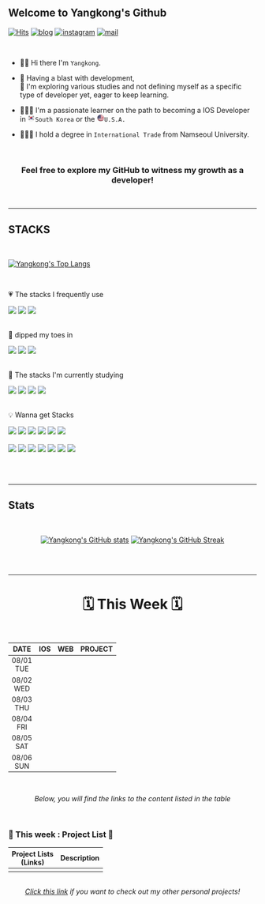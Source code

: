 ## Welcome to Yangkong's Github

[![Hits](https://hits.seeyoufarm.com/api/count/incr/badge.svg?url=https%3A%2F%2Fgithub.com%2FDEV-Yangkong%2Fhit-counter&count_bg=%23F7DF76&title_bg=%23AAAAA&icon=github.svg&icon_color=%23FFFFFF&title=hits&edge_flat=false)](https://hits.seeyoufarm.com)
[![blog](https://img.shields.io/badge/Yangkong's_Blog-ffd166?style=flat&logo=tistory&logoColor=white)](https://dev-yangkong.tistory.com/)
[![instagram](https://img.shields.io/badge/Yangkong's_instagram-06d6a0?style=flat&logo=Instagram&logoColor=white)](https://www.instagram.com/hi._.yangkong/)
[![mail](https://img.shields.io/badge/dev.yangkong@gmail.com-118ab2?style=flat&logo=Gmail&logoColor=white)](mailto:dev.yangkong@gmail.com)

<br/>

- 👋🏻 Hi there I'm `Yangkong`.

- 📖 Having a blast with development,<br/>
  💖 I'm exploring various studies and not defining myself as a specific type of developer yet, eager to keep learning.

- 👩🏻‍💻 I'm a passionate learner on the path to becoming a IOS Developer in <img src="./01_img/south-korea.png" width=15px height=15px>`South Korea` or the <img src="./01_img/USA.png" width=15px height=15px>`U.S.A.`

- 👩🏻‍🎓 I hold a degree in `International Trade` from Namseoul University.

<br/>
<div align=center>
<h3> Feel free to explore my GitHub to witness my growth as a developer!</h3>
</div>
<br/>

---

## STACKS

<br/>

[![Yangkong's Top Langs](https://github-readme-stats.vercel.app/api/top-langs/?username=DEV-Yangkong&layout=donut&theme=solarized-light)](https://github.com/anuraghazra/github-readme-stats)

<br/>

💗 The stacks I frequently use

<div>
  <img src="https://img.shields.io/badge/HTML5-E34F26?style=for-the-badge&logo=HTML5&logoColor=white"> 
  <img src="https://img.shields.io/badge/CSS3-1572B6?style=for-the-badge&logo=CSS3&logoColor=white">
  <img src="https://img.shields.io/badge/javascript-F7DF1E?style=for-the-badge&logo=javascript&logoColor=black">
</div>

<br/>

💛 dipped my toes in

<div>
    <img src="https://img.shields.io/badge/react.js-61DAFB?style=for-the-badge&logo=react&logoColor=black">
    <img src="https://img.shields.io/badge/python-3776AB?style=for-the-badge&logo=python&logoColor=white">
    <img src="https://img.shields.io/badge/bootstrap-7952B3?style=for-the-badge&logo=bootstrap&logoColor=white">
</div>

<br/>

📖 The stacks I'm currently studying

<div>
  <img src="https://img.shields.io/badge/ios-000000?style=for-the-badge&logo=ios&logoColor=white">
  <img src="https://img.shields.io/badge/swift-F05138?style=for-the-badge&logo=swift&logoColor=white">
  <img src="https://img.shields.io/badge/Typescript-3178C6?style=for-the-badge&logo=Typescript&logoColor=white">
  <img src="https://img.shields.io/badge/Node.js-339933?style=for-the-badge&logo=Node.js&logoColor=white">
</div>

<br/>

💡 Wanna get Stacks

<div>
  <img src="https://img.shields.io/badge/django-092E20?style=for-the-badge&logo=django&logoColor=white">
  <img src="https://img.shields.io/badge/flutter-02569B?style=for-the-badge&logo=flutter&logoColor=white">
  <img src="https://img.shields.io/badge/ReactNative-61DAFB?style=for-the-badge&logo=react&logoColor=black">
  <img src="https://img.shields.io/badge/NestJs-E0234E?style=for-the-badge&logo=NestJs&logoColor=black">
  <img src="https://img.shields.io/badge/Next.Js-000000?style=for-the-badge&logo=Next.Js&logoColor=white">
  <img src="https://img.shields.io/badge/mysql-4479A1?style=for-the-badge&logo=mysql&logoColor=white">
  
</div>

<br>

<div>
  <img src="https://img.shields.io/badge/Flask-000000?style=for-the-badge&logo=Flask&logoColor=white">
  <img src="https://img.shields.io/badge/docker-232F3E?style=for-the-badge&logo=docker&logoColor=white">
  <img src="https://img.shields.io/badge/amazonaws-232F3E?style=for-the-badge&logo=amazonaws&logoColor=white">
  <img src="https://img.shields.io/badge/Angular-DD0031?style=for-the-badge&logo=Angular&logoColor=white">
  <img src="https://img.shields.io/badge/Vue.js-4FC08D?style=for-the-badge&logo=Vue.js&logoColor=white">
  <img src="https://img.shields.io/badge/jQuery-0769AD?style=for-the-badge&logo=jQuery&logoColor=white">
  <img src="https://img.shields.io/badge/Java-007396?style=flat-square&logo=coffeescript&logoColor=white">
</div>

<br/><br/>

---

## Stats

<br/>

<div align=center>
  
[![Yangkong's GitHub stats](https://github-readme-stats.vercel.app/api?username=DEV-Yangkong&theme=gruvbox_light&card_width=280&align=left)](https://github.com/anuraghazra/github-readme-stats)
[![Yangkong's GitHub Streak](https://streak-stats.demolab.com/?user=DEV-Yangkong&theme=gruvbox-light&card_width=380&align=right)](https://git.io/streak-stats)

</div>
<br/><br/>

---

<div align=center>

<h1>🗓️ This Week 🗓️</h1>

<br/>

|     DATE      | IOS | WEB | PROJECT |
| :-----------: | :-: | :-: | :-----: |
| 08/01<br/>TUE |     |     |         |
| 08/02<br/>WED |     |     |         |
| 08/03<br/>THU |     |     |         |
| 08/04<br/>FRI |     |     |         |
| 08/05<br/>SAT |     |     |         |
| 08/06<br/>SUN |     |     |         |

<br/>

<em>Below, you will find the links to the content listed in the table</em>

</div>

<br/>

### 🔗 This week : Project List 🔗

<div align=center>

| Project Lists<br/>(Links) | Description |
| ------------------------- | ----------- |
|                           |             |

<br/>
<em><a href="https://github.com/DEV-Yangkong/MyProjectArchive">Click this link</a> if you want to check out my other personal projects!</em>
<br/>
</div>
